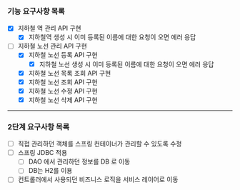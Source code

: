 ### 기능 요구사항 목록
- [x] 지하철 역 관리 API 구현
    - [x] 지하철역 생성 시 이미 등록된 이름에 대한 요청이 오면 에러 응답
- [ ] 지하철 노선 관리 API 구현
    - [x] 지하철 노선 등록 API 구현
        - [x] 지하철 노선 생성 시 이미 등록된 이름에 대한 요청이 오면 에러 응답
    - [x] 지하철 노선 목록 조회 API 구현
    - [x] 지하철 노선 조회 API 구현
    - [x] 지하철 노선 수정 API 구현
    - [x] 지하철 노선 삭제 API 구현

---
### 2단계 요구사항 목록
- [ ] 직접 관리하던 객체를 스프링 컨테이너가 관리할 수 있도록 수정
- [ ] 스프링 JDBC 적용
  - [ ] DAO 에서 관리하던 정보를 DB 로 이동
  - [ ] DB는 H2를 이용
- [ ] 컨트롤러에서 사용되던 비즈니스 로직을 서비스 레이어로 이동
